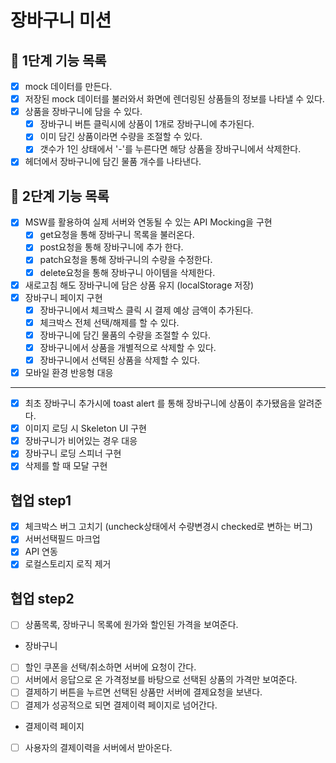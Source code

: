 # 장바구니 미션

## 📝 1단계 기능 목록

- [x] mock 데이터를 만든다.
- [x] 저장된 mock 데이터를 불러와서 화면에 렌더링된 상품들의 정보를 나타낼 수 있다.
- [x] 상품을 장바구니에 담을 수 있다.
  - [x] 장바구니 버튼 클릭시에 상품이 1개로 장바구니에 추가된다.
  - [x] 이미 담긴 상품이라면 수량을 조절할 수 있다.
  - [x] 갯수가 1인 상태에서 '-'를 누른다면 해당 상품을 장바구니에서 삭제한다.
- [x] 헤더에서 장바구니에 담긴 물품 개수를 나타낸다.

## 📝 2단계 기능 목록

- [x] MSW를 활용하여 실제 서버와 연동될 수 있는 API Mocking을 구현
  - [x] get요청을 통해 장바구니 목록을 불러온다.
  - [x] post요청을 통해 장바구니에 추가 한다.
  - [x] patch요청을 통해 장바구니의 수량을 수정한다.
  - [x] delete요청을 통해 장바구니 아이템을 삭제한다.
- [x] 새로고침 해도 장바구니에 담은 상품 유지 (localStorage 저장)
- [x] 장바구니 페이지 구현
  - [x] 장바구니에서 체크박스 클릭 시 결제 예상 금액이 추가된다.
  - [x] 체크박스 전체 선택/해제를 할 수 있다.
  - [x] 장바구니에 담긴 물품의 수량을 조절할 수 있다.
  - [x] 장바구니에서 상품을 개별적으로 삭제할 수 있다.
  - [x] 장바구니에서 선택된 상품을 삭제할 수 있다.
- [x] 모바일 환경 반응형 대응

---

- [x] 최초 장바구니 추가시에 toast alert 를 통해 장바구니에 상품이 추가됐음을 알려준다.
- [x] 이미지 로딩 시 Skeleton UI 구현
- [x] 장바구니가 비어있는 경우 대응
- [x] 장바구니 로딩 스피너 구현
- [x] 삭제를 할 때 모달 구현

## 협업 step1

- [x] 체크박스 버그 고치기 (uncheck상태에서 수량변경시 checked로 변하는 버그)
- [x] 서버선택필드 마크업
- [x] API 연동
- [x] 로컬스토리지 로직 제거

## 협업 step2

- [ ] 상품목록, 장바구니 목록에 원가와 할인된 가격을 보여준다.

- 장바구니
- [ ] 할인 쿠폰을 선택/취소하면 서버에 요청이 간다.
- [ ] 서버에서 응답으로 온 가격정보를 바탕으로 선택된 상품의 가격만 보여준다. 
- [ ] 결제하기 버튼을 누르면 선택된 상품만 서버에 결제요청을 보낸다.
- [ ] 결제가 성공적으로 되면 결제이력 페이지로 넘어간다. 

- 결제이력 페이지
- [ ] 사용자의 결제이력을 서버에서 받아온다. 
